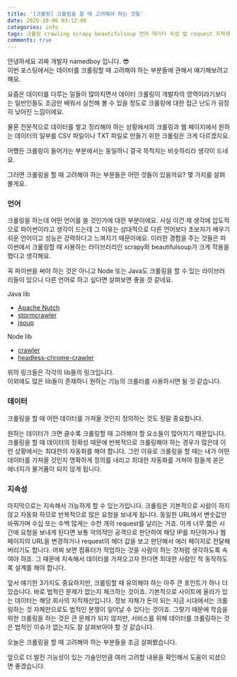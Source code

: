 ```yaml
---
title: '[크롤링] 크롤링을 할 때 고려해야 하는 것들'
date: 2020-10-06 03:12:00
categories: info
tags: 크롤링 crawling scrapy beautifulsoup 언어 데이터 속성 법 request 지적재산 고려사항 IP차단 학습 서비스 설계 파이썬 자바 노드 자바스크립트 js javascript java python csv txt
comments: true
---
```


안녕하세요 괴짜 개발자 namedboy 입니다. 😎  
이번 포스팅에서는 데이터를 크롤링할 때 고려해야 하는 부분들에 관해서 얘기해보려고 해요.

요즘은 데이터를 다루는 일들이 많아지면서 데이터 크롤링이 개발자의 영역이라기보다는 일반인들도 조금만 배워서 실천해 볼 수 있을 정도로 크롤링에 대한 접근 난도가 굉장히 낮아진 느낌이에요.

물론 전문적으로 데이터를 쌓고 정리해야 하는 상황에서의 크롤링과 웹 페이지에서 원하는 데이터의 일부를 CSV 파일이나 TXT 파일로 만들기 위한 크롤링은 크게 다르겠지요.

어쨌든 크롤링이 들어가는 부분에서는 동일하니 결국 목적지는 비슷하리라 생각이 드네요.

그러면 크롤링을 할 때 고려해야 하는 부분들은 어떤 것들이 있을까요? 몇 가지를 살펴볼게요.

### 언어

크롤링을 하는데 어떤 언어를 쓸 것인가에 대한 부분이에요.
사실 이건 제 생각에 압도적으로 파이썬이라고 생각이 드는데 그 이유는 상대적으로 다른 언어보다 초보자가 배우기 쉬운 언어이고 성능은 강력하다고 느껴지기 때문이에요. 이러한 경험을 주는 것들은 파이썬에서 크롤링할 때 사용하는 라이브러리인 scrapy와 beautifulsoup가 크게 작용을 했다고 생각해요.

꼭 파이썬을 써야 하는 것은 아니고 Node 또는 Java도 크롤링을 할 수 있는 라이브러리들이 있으니 다른 언어로 하고 싶다면 살펴보면 좋을 것 같네요.

Java lib

- [Apache Nutch](http://nutch.apache.org/)
- [stormcrawler](http://stormcrawler.net/)
- [jsoup](https://jsoup.org/)

Node lib

- [crawler](https://www.npmjs.com/package/crawler)
- [headless-chrome-crawler](https://www.npmjs.com/package/headless-chrome-crawler)

위의 링크들은 각각의 lib들의 링크입니다.  
이외에도 많은 lib들이 존재하니 원하는 기능의 크롤러를 사용하시면 될 것 같습니다.

### 데이터

크롤링을 할 때 어떤 데이터를 가져올 것인지 정의하는 것도 정말 중요합니다.

원하는 데이터가 크면 클수록 크롤링할 때 고려해야 할 요소들이 많아지기 때문입니다. 크롤링을 할 때 데이터의 정확성 때문에 반복적으로 크롤링해야 하는 경우가 많은데 이런 상황에서는 최대한의 자동화를 해야 합니다. 그런 이유로 크롤링을 할 때는 내가 어떤 데이터를 가져올 것인지 명확하게 정의를 내리고 최대한 자동화를 거쳐야 힘들게 쏟은 에너지가 물거품이 되지 않게 됩니다.

### 지속성

마지막으로는 지속해서 가능하게 할 수 있는가입니다.
크롤링은 기본적으로 사람이 하지 않고 자동화 하므로 반복적으로 많은 요청을 보내게 됩니다. 동일한 URL에서 변숫값만 바꿔가며 수십 또는 수백 많게는 수천 개의 request를 날리는 거죠. 이게 너무 짧은 시간에 요청을 보내게 된다면 보통 악의적인 공격으로 판단하여 해당 IP를 차단하거나 웹 페이지의 URL을 변경하거나 request의 헤더 값을 보고 판단해서 에러 페이지로 전달해 버리기도 합니다.
어찌 보면 컴퓨터가 작업하는 것을 사람이 하는 것처럼 생각하도록 속여야 하죠. 그 때문에 지속해서 데이터를 가져오고자 한다면 최대한 사람인 척 동작하도록 설계를 해야 합니다.

앞서 얘기한 3가지도 중요하지만, 크롤링할 때 유의해야 하는 아주 큰 포인트가 하나 더 있습니다.
바로 법적인 문제가 없는지 체크하는 것이죠.
기본적으로 사이트에 올라가 있는 데이터는 해당 회사의 지적재산입니다. 정보 자체가 돈이 되는 지금 시대에서는 크롤링하는 것 자체만으로도 법적인 분쟁이 일어날 수 있다는 것이죠. 그렇기 때문에 학습을 위한 크롤링을 하는 것은 큰 문제가 되지 않지만, 서비스를 위해 데이터를 크롤링하는 것은 법적인 이슈가 없는지도 잘 살펴보아야 할 것 같습니다.

오늘은 크롤링을 할 때 고려해야 하는 부분들을 조금 살펴봤습니다.

앞으로 더 발전 가능성이 있는 기술인만큼 여러 고려할 내용을 확인해서 도움이 되셨으면 좋겠습니다.
